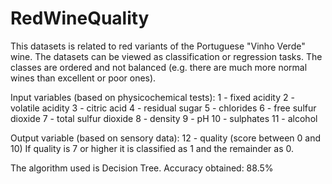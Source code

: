 # RedWineQuality
This datasets is related to red variants of the Portuguese "Vinho Verde" wine. 
The datasets can be viewed as classification or regression tasks. The classes are ordered and not balanced (e.g. there are much more normal wines than excellent or poor ones).

Input variables (based on physicochemical tests):
1 - fixed acidity
2 - volatile acidity
3 - citric acid
4 - residual sugar
5 - chlorides
6 - free sulfur dioxide
7 - total sulfur dioxide
8 - density
9 - pH
10 - sulphates
11 - alcohol

Output variable (based on sensory data):
12 - quality (score between 0 and 10)
If quality is 7 or higher it is classified as 1 and the remainder as 0.

The algorithm used is Decision Tree.
Accuracy obtained: 88.5%
